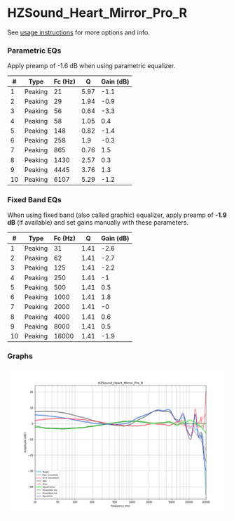 # HZSound_Heart_Mirror_Pro_R
See [usage instructions](https://github.com/jaakkopasanen/AutoEq#usage) for more options and info.

### Parametric EQs
Apply preamp of -1.6 dB when using parametric equalizer.

|   # | Type    |   Fc (Hz) |    Q |   Gain (dB) |
|-----|---------|-----------|------|-------------|
|   1 | Peaking |        21 | 5.97 |        -1.1 |
|   2 | Peaking |        29 | 1.94 |        -0.9 |
|   3 | Peaking |        56 | 0.64 |        -3.3 |
|   4 | Peaking |        58 | 1.05 |         0.4 |
|   5 | Peaking |       148 | 0.82 |        -1.4 |
|   6 | Peaking |       258 | 1.9  |        -0.3 |
|   7 | Peaking |       865 | 0.76 |         1.5 |
|   8 | Peaking |      1430 | 2.57 |         0.3 |
|   9 | Peaking |      4445 | 3.76 |         1.3 |
|  10 | Peaking |      6107 | 5.29 |        -1.2 |

### Fixed Band EQs
When using fixed band (also called graphic) equalizer, apply preamp of **-1.9 dB** (if available) and set gains manually with these parameters.

|   # | Type    |   Fc (Hz) |    Q |   Gain (dB) |
|-----|---------|-----------|------|-------------|
|   1 | Peaking |        31 | 1.41 |        -2.6 |
|   2 | Peaking |        62 | 1.41 |        -2.7 |
|   3 | Peaking |       125 | 1.41 |        -2.2 |
|   4 | Peaking |       250 | 1.41 |        -1   |
|   5 | Peaking |       500 | 1.41 |         0.5 |
|   6 | Peaking |      1000 | 1.41 |         1.8 |
|   7 | Peaking |      2000 | 1.41 |        -0   |
|   8 | Peaking |      4000 | 1.41 |         0.6 |
|   9 | Peaking |      8000 | 1.41 |         0.5 |
|  10 | Peaking |     16000 | 1.41 |        -1.9 |

### Graphs
![](./HZSound_Heart_Mirror_Pro_R.png)
